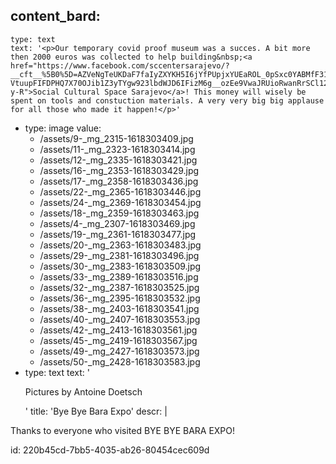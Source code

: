 content_bard:
  -
    type: text
    text: '<p>Our temporary covid proof museum was a succes. A bit more then 2000 euros was collected to help building&nbsp;<a href="https://www.facebook.com/sccentersarajevo/?__cft__%5B0%5D=AZVeNgTeUKDaF7faIyZXYKH5I6jYfPUpjxYUEaROL_0pSxc0YABMfF31anLC14RWsPo5G1CL-VtuupFIFDPHQ7X70OJib1Z3yTYgw923lbdWJD6IFizM6g__ozEe9VwaJRUioRwanRrSCl12ejskkv_yRSstryJOm8FYcw_4k0hhfDgW7OLUv16wrlqDmWeSGI0ZlqK9Qxh00hUYDpfWKFfV&amp;__tn__=kK-y-R">Social Cultural Space Sarajevo</a>! This money will wisely be spent on tools and constuction materials. A very very big big applause for all those who made it happen!</p>'
  -
    type: image
    value:
      - /assets/9-_mg_2315-1618303409.jpg
      - /assets/11-_mg_2323-1618303414.jpg
      - /assets/12-_mg_2335-1618303421.jpg
      - /assets/16-_mg_2353-1618303429.jpg
      - /assets/17-_mg_2358-1618303436.jpg
      - /assets/22-_mg_2365-1618303446.jpg
      - /assets/24-_mg_2369-1618303454.jpg
      - /assets/18-_mg_2359-1618303463.jpg
      - /assets/4-_mg_2307-1618303469.jpg
      - /assets/19-_mg_2361-1618303477.jpg
      - /assets/20-_mg_2363-1618303483.jpg
      - /assets/29-_mg_2381-1618303496.jpg
      - /assets/30-_mg_2383-1618303509.jpg
      - /assets/33-_mg_2389-1618303516.jpg
      - /assets/32-_mg_2387-1618303525.jpg
      - /assets/36-_mg_2395-1618303532.jpg
      - /assets/38-_mg_2403-1618303541.jpg
      - /assets/40-_mg_2407-1618303553.jpg
      - /assets/42-_mg_2413-1618303561.jpg
      - /assets/45-_mg_2419-1618303567.jpg
      - /assets/49-_mg_2427-1618303573.jpg
      - /assets/50-_mg_2428-1618303583.jpg
  -
    type: text
    text: '<p>Pictures by Antoine Doetsch</p>'
title: 'Bye Bye Bara Expo'
descr: |
  <p>Thanks to everyone who visited BYE BYE BARA EXPO!
  </p>
  
id: 220b45cd-7bb5-4035-ab26-80454cec609d
